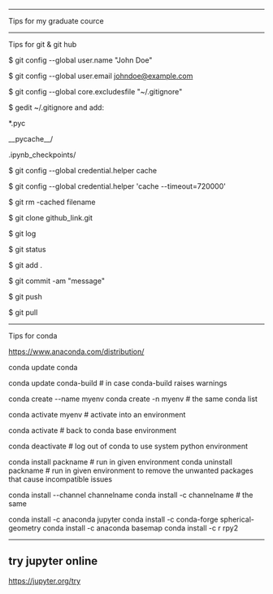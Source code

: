 -----------------------------
Tips for my graduate cource


-----------------------
Tips for git & git hub



$ git config --global user.name "John Doe"   

$ git config --global user.email johndoe@example.com

$ git config --global core.excludesfile "~/.gitignore"

$ gedit ~/.gitignore and add:

*.pyc

\_\_pycache\_\_/

.ipynb_checkpoints/


$ git config --global credential.helper cache

$ git config --global credential.helper 'cache --timeout=720000'


$ git rm -cached filename


$ git clone github_link.git

$ git log

$ git status

$ git add .

$ git commit -am "message"

$ git push

$ git pull


--------------------------------------
Tips for conda

https://www.anaconda.com/distribution/

conda update conda

conda update conda-build # in case conda-build raises warnings


conda create --name myenv
conda create -n myenv # the same
conda list

conda activate myenv # activate into an environment

conda activate  # back to conda base environment

conda deactivate # log out of conda to use system python environment

conda install packname # run in given environment
conda uninstall packname # run in given environment to remove the unwanted packages that cause incompatible issues

conda install --channel channelname <package>
conda install -c channelname <package> # the same


conda install -c anaconda jupyter
conda install -c conda-forge spherical-geometry
conda install -c anaconda basemap 
conda install -c r rpy2 

---------------------
try jupyter online
---------------------
https://jupyter.org/try


